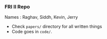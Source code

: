 ### FRI II Repo

Names : Raghav, Siddh, Kevin, Jerry

- Check `papers/` directory for all written things
- Code goes in `code/`.